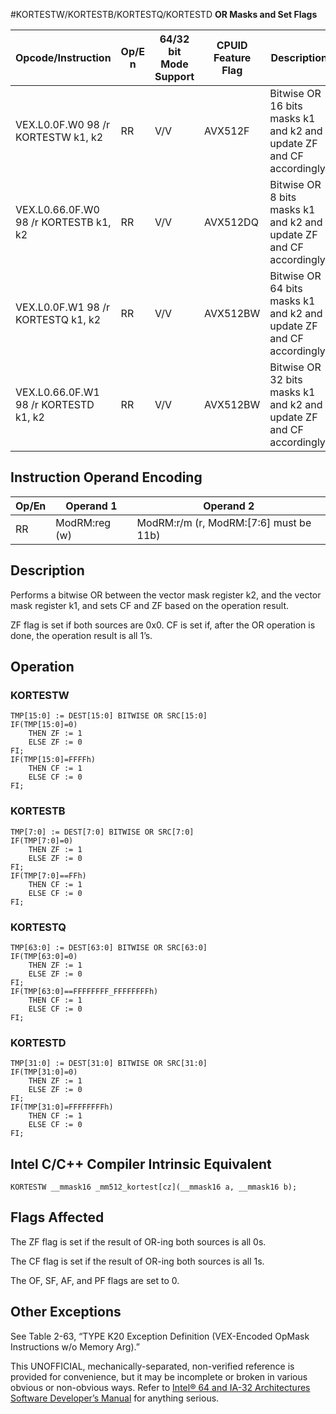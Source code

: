 #KORTESTW/KORTESTB/KORTESTQ/KORTESTD
**OR Masks and Set Flags**

| Opcode/Instruction                    | Op/E n | 64/32 bit Mode Support | CPUID Feature Flag | Description                                                          |
| ------------------------------------- | ------ | ---------------------- | ------------------ | -------------------------------------------------------------------- |
| VEX.L0.0F.W0 98 /r KORTESTW k1, k2    | RR     | V/V                    | AVX512F            | Bitwise OR 16 bits masks k1 and k2 and update ZF and CF accordingly. |
| VEX.L0.66.0F.W0 98 /r KORTESTB k1, k2 | RR     | V/V                    | AVX512DQ           | Bitwise OR 8 bits masks k1 and k2 and update ZF and CF accordingly.  |
| VEX.L0.0F.W1 98 /r KORTESTQ k1, k2    | RR     | V/V                    | AVX512BW           | Bitwise OR 64 bits masks k1 and k2 and update ZF and CF accordingly. |
| VEX.L0.66.0F.W1 98 /r KORTESTD k1, k2 | RR     | V/V                    | AVX512BW           | Bitwise OR 32 bits masks k1 and k2 and update ZF and CF accordingly. |

## Instruction Operand Encoding

| Op/En | Operand 1     | Operand 2                              |
| ----- | ------------- | -------------------------------------- |
| RR    | ModRM:reg (w) | ModRM:r/m (r, ModRM:[7:6] must be 11b) |

## Description

Performs a bitwise OR between the vector mask register k2, and the vector mask register k1, and sets CF and ZF based on the operation result.

ZF flag is set if both sources are 0x0. CF is set if, after the OR operation is done, the operation result is all 1’s.

## Operation

### KORTESTW

```
TMP[15:0] := DEST[15:0] BITWISE OR SRC[15:0]
IF(TMP[15:0]=0)
    THEN ZF := 1
    ELSE ZF := 0
FI;
IF(TMP[15:0]=FFFFh)
    THEN CF := 1
    ELSE CF := 0
FI;

```

### KORTESTB

```
TMP[7:0] := DEST[7:0] BITWISE OR SRC[7:0]
IF(TMP[7:0]=0)
    THEN ZF := 1
    ELSE ZF := 0
FI;
IF(TMP[7:0]==FFh)
    THEN CF := 1
    ELSE CF := 0
FI;

```

### KORTESTQ

```
TMP[63:0] := DEST[63:0] BITWISE OR SRC[63:0]
IF(TMP[63:0]=0)
    THEN ZF := 1
    ELSE ZF := 0
FI;
IF(TMP[63:0]==FFFFFFFF_FFFFFFFFh)
    THEN CF := 1
    ELSE CF := 0
FI;

```

### KORTESTD

```
TMP[31:0] := DEST[31:0] BITWISE OR SRC[31:0]
IF(TMP[31:0]=0)
    THEN ZF := 1
    ELSE ZF := 0
FI;
IF(TMP[31:0]=FFFFFFFFh)
    THEN CF := 1
    ELSE CF := 0
FI;

```

## Intel C/C++ Compiler Intrinsic Equivalent

```
KORTESTW __mmask16 _mm512_kortest[cz](__mmask16 a, __mmask16 b);

```

## Flags Affected

The ZF flag is set if the result of OR-ing both sources is all 0s.

The CF flag is set if the result of OR-ing both sources is all 1s.

The OF, SF, AF, and PF flags are set to 0.

## Other Exceptions

See Table 2-63, “TYPE K20 Exception Definition (VEX-Encoded OpMask Instructions w/o Memory Arg).”

This UNOFFICIAL, mechanically-separated, non-verified reference is provided for convenience, but it may be
incomplete or broken in various obvious or non-obvious
ways. Refer to [Intel® 64 and IA-32 Architectures Software Developer’s Manual](https://software.intel.com/en-us/download/intel-64-and-ia-32-architectures-sdm-combined-volumes-1-2a-2b-2c-2d-3a-3b-3c-3d-and-4) for anything serious.
